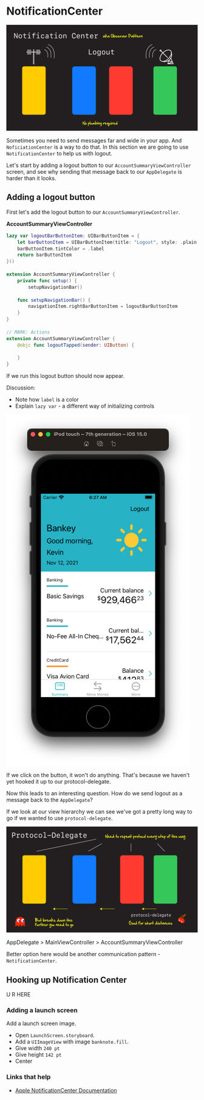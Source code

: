 # NotificationCenter

![](images/2.png)

Sometimes you need to send messages far and wide in your app. And `NoficiationCenter` is a way to do that. In this section we are going to use `NotificationCenter` to help us with logout.

Let's start by adding a logout button to our `AccountSummaryViewController` screen, and see why sending that message back to our `AppDelegate` is harder than it looks.

## Adding a logout button

First let's add the logout button to our `AccountSummaryViewController`.

**AccountSummaryViewController**

```swift
lazy var logoutBarButtonItem: UIBarButtonItem = {
    let barButtonItem = UIBarButtonItem(title: "Logout", style: .plain, target: self, action: #selector(logoutTapped))
    barButtonItem.tintColor = .label
    return barButtonItem
}()

extension AccountSummaryViewController {
    private func setup() {
        setupNavigationBar()

    func setupNavigationBar() {
        navigationItem.rightBarButtonItem = logoutBarButtonItem
    }
}

// MARK: Actions
extension AccountSummaryViewController {
    @objc func logoutTapped(sender: UIButton) {
        
    }
}
```

If we run this logout button should now appear.

Discussion:

- Note how `label` is a color
- Explain `lazy var` - a different way of initializing controls

![](images/0.png)

If we click on the button, it won't do anything. That's because we haven't yet hooked it up to our protocol-delegate.

Now this leads to an interesting question. How do we send logout as a message back to the `AppDelegate`?

If we look at our view hierarchy we can see we've got a pretty long way to go if we wanted to use `protocol-delegate`.

![](images/1.png)

AppDelegate > MainViewController > AccountSummaryViewController

Better option here would be another communication pattern - `NotificationCenter`.


## Hooking up Notification Center

U R HERE

### Adding a launch screen

Add a launch screen image.

- Open `LaunchScreen.storyboard`.
- Add a `UIImageView` with image `banknote.fill`.
- Give width `240 pt`
- Give height `142 pt`
- Center

### Links that help

- [Apple NotificationCenter Documentation](https://developer.apple.com/documentation/foundation/notificationcenter)

